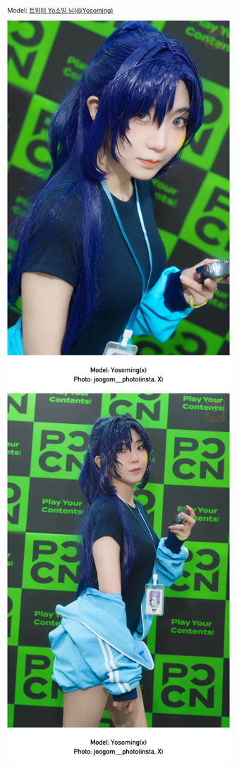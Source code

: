 ﻿---
dddd: 2024.08.18 팝콘 일
nickname: Yo소밍
sns_type: x
sns_id: Yosoming
---

<a name="Yosoming"></a>
Model: <a href="https://x.com/Yosoming" target="_blank">트위터 Yo소밍 님(@Yosoming)</a>

![IMG2610.webp](/assets/img/2024/08-18/Yo소밍/IMG2610.webp)
![IMG2611.webp](/assets/img/2024/08-18/Yo소밍/IMG2611.webp)